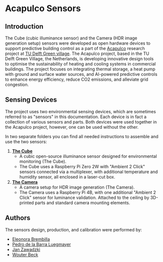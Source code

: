 # Acapulco Sensors

## Introduction

The Cube (cubic illuminance sensor) and the Camera (HDR image generation setup) sensors were developed as open hardware devices to support predictive building control as a part of the [Acapulco](https://www.thegreenvillage.org/project/acapulco/) research project at [TU Delft Green village](https://www.thegreenvillage.org/).
The Acapulco project, based in the TU Delft Green Village, the Netherlands, is developing innovative design tools to optimise the sustainability of heating and cooling systems in commercial buildings. The project focuses on integrating thermal storage, a heat pump with ground and surface water sources, and AI-powered predictive controls to enhance energy efficiency, reduce CO2 emissions, and alleviate grid congestion.

## Sensing Devices

The project uses two environmental sensing devices, which are sometimes referred to as "sensors" in this documentation. 
Each device is in fact a collection of various sensors and parts.
Both devices were used together in the Acapulco project, however, one can be used without the other.

In two separate folders you can find all needed instructions to assemble and use the two sensors:
1. [**The Cube**](Cube/)
	- A cubic open-source illuminance sensor designed for environmental monitoring (The Cube).
	- The Cube uses a Raspberry Pi Zero 2W with "Ambient 2 Click" sensors connected via a multiplexer, with additional temperature and humidity sensor, all enclosed in a laser-cut box.
2. [**The Camera**](Camera/)
	 - A camera setup for HDR image generation (The Camera).
	 - The Camera uses a Raspberry Pi 4B, with one additional "Ambient 2 Click" sensor for luminance validation. Attached to the ceiling by 3D-printed parts and standard camera mounting elements.

## Authors

The sensors design, production, and calibration were performed by:
- [Eleonora Brembilla](https://www.tudelft.nl/en/staff/e.brembilla/)
- [Pedro de la Barra Luegmayer](https://www.tudelft.nl/en/staff/p.delabarraluegmayer/)
- [Jan Zawadzki](https://www.linkedin.com/in/jan-zawadzki-a92650213/)
- [Wouter Beck](https://www.linkedin.com/in/wouterbeck/)
